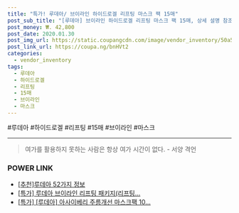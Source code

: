 ```yaml
--- 
title: "특가! 루데아/ 브이라인 하이드로겔 리프팅 마스크 팩 15매" 
post_sub_title: "[루데아] 브이라인 하이드로겔 리프팅 마스크 팩 15매, 상세 설명 참조, 상세 설명 참조" 
post_money: ₩. 42,800 
post_date: 2020.01.30 
post_img_url: https://static.coupangcdn.com/image/vendor_inventory/50a5/02f0e7292726490c05f47f3dc0f9898e56eb004806f453a3b7349929da55.jpg 
post_link_url: https://coupa.ng/bnHVt2 
categories: 
  - vendor_inventory 
tags: 
  - 루데아 
  - 하이드로겔 
  - 리프팅 
  - 15매 
  - 브이라인 
  - 마스크 
--- 
```

  #루데아 #하이드로겔 #리프팅 #15매 #브이라인 #마스크 
<hr> 

> 여가를 활용하지 못하는 사람은 항상 여가 시간이 없다. - 서양 격언 


### POWER LINK

* <a href="https://blog.naver.com/fasyy4321/221789622902" target="_blank">[추천]루데아 52가지 정보</a>
* <a href="https://blog.naver.com/santokki14/221790610901" target="_blank">[특가] 루데아 브이라인 리프팅 패키지(리프팅...</a>
* <a href="https://blog.naver.com/an0733/221790383010" target="_blank">[특가] [루데아] 아사이베리 주름개선 마스크팩 10...</a>

